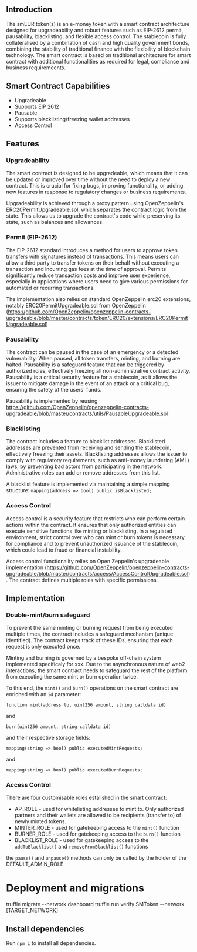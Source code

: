 ## Introduction 

The smEUR token(s) is an e-money token with a smart contract architecture designed for upgradeability and robust features such as EIP-2612 permit, pausability, blacklisting, and flexible access control. The stablecoin is fully collateralised by a combination of cash and high quality government bonds, combining the stability of traditional finance with the flexibility of blockchain technology. The smart contract is based on traditional architecture for smart contract with additional functionalities as required for legal, compliance and business requiremeents.


## Smart Contract Capabilities

- Upgradeable
- Supports EIP 2612
- Pausable
- Supports blacklisting/freezing wallet addresses
- Access Control

## Features

### Upgradeability

The smart contract is designed to be upgradeable, which means that it can be updated or improved over time without the need to deploy a new contract. This is crucial for fixing bugs, improving functionality, or adding new features in response to regulatory changes or business requirements.

Upgradeability is achieved through a proxy pattern using OpenZeppelin's ERC20PermitUpgradeable.sol, which separates the contract logic from the state. This allows us to upgrade the contract's code while preserving its state, such as balances and allowances.


### Permit (EIP-2612)

The EIP-2612 standard introduces a method for users to approve token transfers with signatures instead of transactions. This means users can allow a third party to transfer tokens on their behalf without executing a transaction and incurring gas fees at the time of approval. Permits significantly reduce transaction costs and improve user experience, especially in applications where users need to give various permissions for automated or recurring transactions.

The implementation also relies on standard OpenZeppelin erc20 extensions, notably ERC20PermitUpgradeable.sol from OpenZeppelin (https://github.com/OpenZeppelin/openzeppelin-contracts-upgradeable/blob/master/contracts/token/ERC20/extensions/ERC20PermitUpgradeable.sol)

### Pausability

The contract can be paused in the case of an emergency or a detected vulnerability. When paused, all token transfers, minting, and burning are halted. Pausability is a safeguard feature that can be triggered by authorized roles, effectively freezing all non-administrative contract activity. Pausability is a critical security feature for a stablecoin, as it allows the issuer to mitigate damage in the event of an attack or a critical bug, ensuring the safety of the users' funds.

Pausability is implemented by reusing https://github.com/OpenZeppelin/openzeppelin-contracts-upgradeable/blob/master/contracts/utils/PausableUpgradeable.sol

### Blacklisting

The contract includes a feature to blacklist addresses. Blacklisted addresses are prevented from receiving and sending the stablecoin, effectively freezing their assets. Blacklisting addresses allows the issuer to comply with regulatory requirements, such as anti-money laundering (AML) laws, by preventing bad actors from participating in the network. Administrative roles can add or remove addresses from this list.

A blacklist feature is implemented via maintaining a simple mapping structure:
`mapping(address => bool) public isBlacklisted;`

### Access Control

Access control is a security feature that restricts who can perform certain actions within the contract. It ensures that only authorized entities can execute sensitive functions like minting or blacklisting. In a regulated environment, strict control over who can mint or burn tokens is necessary for compliance and to prevent unauthorized issuance of the stablecoin, which could lead to fraud or financial instability.

Access control functionality relies on Open Zeppelin's upgradeable implementation (https://github.com/OpenZeppelin/openzeppelin-contracts-upgradeable/blob/master/contracts/access/AccessControlUpgradeable.sol). The contract defines multiple roles with specific permissions.

## Implementation

### Double-mint/burn safeguard

To prevent the same minting or burning request from being executed multiple times, the contract includes a safeguard mechanism (unique identified). The contract keeps track of these IDs, ensuring that each request is only executed once.

Minting and burning is governed by a bespoke off-chain system implemented specificaly for xxx. Due to the asynchronous nature of web2 interactions, the smart contract needs to safeguard the rest of the platform from executing the same mint or burn operation twice. 

To this end, the `mint()` and `burn()` operations on the smart contract are enriched with an `id` parameter: 

`function mint(address to, uint256 amount, string calldata id)` 

and 

`burn(uint256 amount, string calldata id)` 

and their respective storage fields:

`mapping(string => bool) public executedMintRequests;`

and

`mapping(string => bool) public executedBurnRequests;`

### Access Control

There are four customisable roles estalished in the smart contract:

- AP_ROLE - used for whitelisting addresses to mint to. Only authorized partners and their wallets are allowed to be recipients (transfer to) of newly minted tokens. 
- MINTER_ROLE - used for gatekeeping access to the `mint()` function
- BURNER_ROLE - used for gatekeeping access to the `burn()` function
- BLACKLIST_ROLE - used for gatekeeping access to the `addToBlacklist()` and `removeFromBlacklist()` functions

the `pause()` and `unpause()` methods can only be called by the holder of the DEFAULT_ADMIN_ROLE

# Deployment and migrations

truffle migrate --network dashboard
truffle run verify SMToken --network [TARGET_NETWORK]

## Install dependencies

Run `npm i` to install all dependencies.
